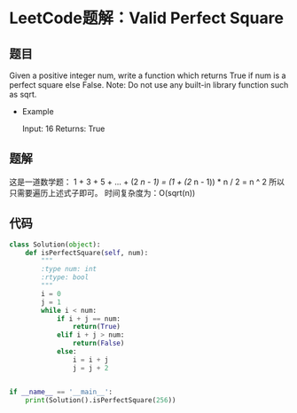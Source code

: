 # LeetCode题解：Valid Perfect Square

## 题目

Given a positive integer num, write a function which returns True if num is a perfect square else False. Note: Do not use any built-in library function such as sqrt.

-   Example

    Input: 16 Returns: True

## 题解

这是一道数学题： 1 + 3 + 5 + ... + (2 _n - 1) = (1 + (2_ n - 1)) \* n / 2 = n ^ 2 所以只需要遍历上述式子即可。 时间复杂度为：O(sqrt(n))

## 代码

```python
class Solution(object):
    def isPerfectSquare(self, num):
        """
        :type num: int
        :rtype: bool
        """
        i = 0
        j = 1
        while i < num:
            if i + j == num:
                return(True)
            elif i + j > num:
                return(False)
            else:
                i = i + j
                j = j + 2


if __name__ == '__main__':
    print(Solution().isPerfectSquare(256))
```
